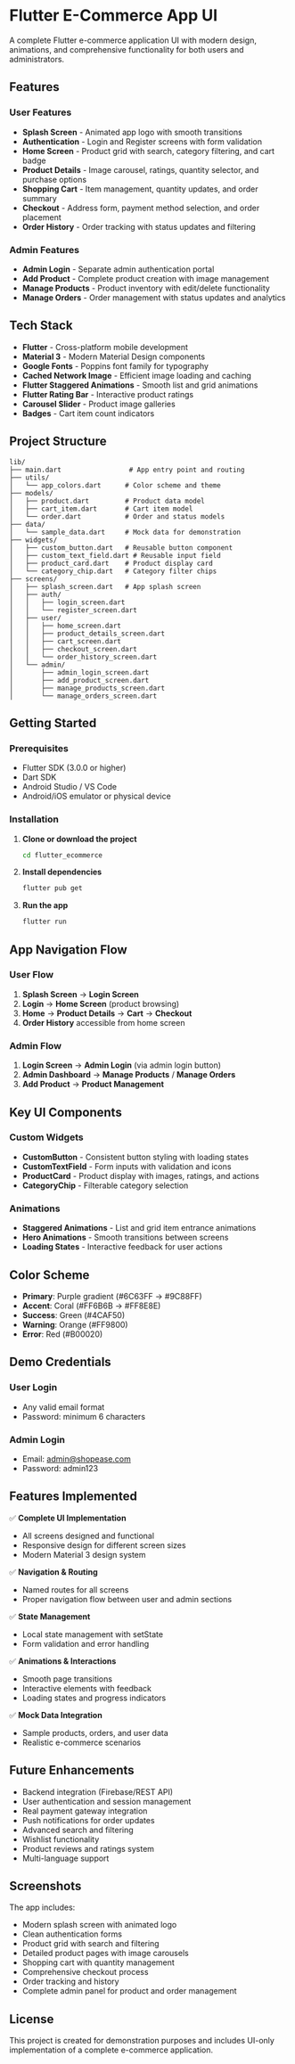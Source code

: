# Flutter E-Commerce App UI

A complete Flutter e-commerce application UI with modern design, animations, and comprehensive functionality for both users and administrators.

## Features

### User Features
- **Splash Screen** - Animated app logo with smooth transitions
- **Authentication** - Login and Register screens with form validation
- **Home Screen** - Product grid with search, category filtering, and cart badge
- **Product Details** - Image carousel, ratings, quantity selector, and purchase options
- **Shopping Cart** - Item management, quantity updates, and order summary
- **Checkout** - Address form, payment method selection, and order placement
- **Order History** - Order tracking with status updates and filtering

### Admin Features
- **Admin Login** - Separate admin authentication portal
- **Add Product** - Complete product creation with image management
- **Manage Products** - Product inventory with edit/delete functionality
- **Manage Orders** - Order management with status updates and analytics

## Tech Stack

- **Flutter** - Cross-platform mobile development
- **Material 3** - Modern Material Design components
- **Google Fonts** - Poppins font family for typography
- **Cached Network Image** - Efficient image loading and caching
- **Flutter Staggered Animations** - Smooth list and grid animations
- **Flutter Rating Bar** - Interactive product ratings
- **Carousel Slider** - Product image galleries
- **Badges** - Cart item count indicators

## Project Structure

```
lib/
├── main.dart                 # App entry point and routing
├── utils/
│   └── app_colors.dart      # Color scheme and theme
├── models/
│   ├── product.dart         # Product data model
│   ├── cart_item.dart       # Cart item model
│   └── order.dart           # Order and status models
├── data/
│   └── sample_data.dart     # Mock data for demonstration
├── widgets/
│   ├── custom_button.dart   # Reusable button component
│   ├── custom_text_field.dart # Reusable input field
│   ├── product_card.dart    # Product display card
│   └── category_chip.dart   # Category filter chips
├── screens/
│   ├── splash_screen.dart   # App splash screen
│   ├── auth/
│   │   ├── login_screen.dart
│   │   └── register_screen.dart
│   ├── user/
│   │   ├── home_screen.dart
│   │   ├── product_details_screen.dart
│   │   ├── cart_screen.dart
│   │   ├── checkout_screen.dart
│   │   └── order_history_screen.dart
│   └── admin/
│       ├── admin_login_screen.dart
│       ├── add_product_screen.dart
│       ├── manage_products_screen.dart
│       └── manage_orders_screen.dart
```

## Getting Started

### Prerequisites
- Flutter SDK (3.0.0 or higher)
- Dart SDK
- Android Studio / VS Code
- Android/iOS emulator or physical device

### Installation

1. **Clone or download the project**
   ```bash
   cd flutter_ecommerce
   ```

2. **Install dependencies**
   ```bash
   flutter pub get
   ```

3. **Run the app**
   ```bash
   flutter run
   ```

## App Navigation Flow

### User Flow
1. **Splash Screen** → **Login Screen**
2. **Login** → **Home Screen** (product browsing)
3. **Home** → **Product Details** → **Cart** → **Checkout**
4. **Order History** accessible from home screen

### Admin Flow
1. **Login Screen** → **Admin Login** (via admin login button)
2. **Admin Dashboard** → **Manage Products** / **Manage Orders**
3. **Add Product** → **Product Management**

## Key UI Components

### Custom Widgets
- **CustomButton** - Consistent button styling with loading states
- **CustomTextField** - Form inputs with validation and icons
- **ProductCard** - Product display with images, ratings, and actions
- **CategoryChip** - Filterable category selection

### Animations
- **Staggered Animations** - List and grid item entrance animations
- **Hero Animations** - Smooth transitions between screens
- **Loading States** - Interactive feedback for user actions

## Color Scheme

- **Primary**: Purple gradient (#6C63FF → #9C88FF)
- **Accent**: Coral (#FF6B6B → #FF8E8E)
- **Success**: Green (#4CAF50)
- **Warning**: Orange (#FF9800)
- **Error**: Red (#B00020)

## Demo Credentials

### User Login
- Any valid email format
- Password: minimum 6 characters

### Admin Login
- Email: admin@shopease.com
- Password: admin123

## Features Implemented

✅ **Complete UI Implementation**
- All screens designed and functional
- Responsive design for different screen sizes
- Modern Material 3 design system

✅ **Navigation & Routing**
- Named routes for all screens
- Proper navigation flow between user and admin sections

✅ **State Management**
- Local state management with setState
- Form validation and error handling

✅ **Animations & Interactions**
- Smooth page transitions
- Interactive elements with feedback
- Loading states and progress indicators

✅ **Mock Data Integration**
- Sample products, orders, and user data
- Realistic e-commerce scenarios

## Future Enhancements

- Backend integration (Firebase/REST API)
- User authentication and session management
- Real payment gateway integration
- Push notifications for order updates
- Advanced search and filtering
- Wishlist functionality
- Product reviews and ratings system
- Multi-language support

## Screenshots

The app includes:
- Modern splash screen with animated logo
- Clean authentication forms
- Product grid with search and filtering
- Detailed product pages with image carousels
- Shopping cart with quantity management
- Comprehensive checkout process
- Order tracking and history
- Complete admin panel for product and order management

## License

This project is created for demonstration purposes and includes UI-only implementation of a complete e-commerce application.
